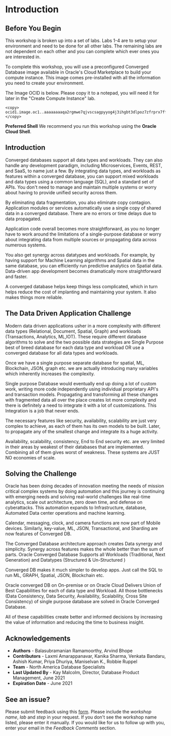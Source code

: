 # Introduction

## Before You Begin  
This workshop is broken up into a set of labs. Labs 1-4 are to setup your environment and need to be done for all other labs. The remaining labs are not dependent on each other and you can complete which ever ones you are interested in.

To complete this workshop, you will use a preconfigured Converged Database image available in Oracle's Cloud Marketplace to build your compute instance.  This image comes pre-installed with all the information you need to create your environment.

The Image OCID is below. Please copy it to a notepad, you will need it for later in the "Create Compute Instance" lab.

  ````
  <copy>
  ocid1.image.oc1..aaaaaaaaqa2rgmwe7qjvscsagpyyog4j3ihgbt3dlpoz7zfrprx7ffdzbozq
  </copy>
  ````
**Preferred Shell**
We recommend you run this workshop using the **Oracle Cloud Shell**.

## Introduction
Converged databases support all data types and workloads. They can also handle any development paradigm, including Microservices, Events, REST, and SaaS, to name just a few. By integrating data types, and workloads as features within a converged database, you can support mixed workloads and data types using a common language (SQL), and a standard set of APIs. You don't need to manage and maintain multiple systems or worry about having to provide unified security across them.

By eliminating data fragmentation, you also eliminate copy contagion. Application modules or services automatically use a single copy of shared data in a converged database. There are no errors or time delays due to data propagated.

Application code overall becomes more straightforward, as you no longer have to work around the limitations of a single-purpose database or worry about integrating data from multiple sources or propagating data across numerous systems.

You also get synergy across datatypes and workloads. For example, by having support for Machine Learning algorithms and Spatial data in the same database, you can efficiently run predictive analytics on Spatial data. Data-driven app development becomes dramatically more straightforward and faster.

A converged database helps keep things less complicated, which in turn helps reduce the cost of implanting and maintaining your system. It also makes things more reliable.

[](youtube:Sbbw2mcrfiA)


## The Data Driven Application Challenge
Modern data driven applications usher in a more complexity with different data types (Relational, Document, Spatial, Graph) and workloads (Transactions, Analytics, ML,IOT). These require different database algorithms to solve and the two possible data strategies are Single Purpose best of breed database for each data type and workload OR use a converged database for all data types and workloads.

Once we have a single purpose separate database for spatial, ML, Blockchain, JSON, graph etc. we are actually introducing many variables which inherently increases the complexity.

Single purpose Database would eventually end up doing a lot of custom work, writing more code independently using individual proprietary API's and transaction models. Propagating and transforming all these changes with fragmented data all over the place creates lot more complexity and there is definitely a need to integrate it with a lot of customizations. This Integration is a job that never ends.

The necessary features like security, availability, scalability are just very complex to achieve, as each of them has its own models to be built. Later, to propagate any of the smallest change and integrate its a huge activity.

Availability, scalability, consistency, End to End security etc. are very limited in their areas by weakest of their databases that are implemented. Combining all of them gives worst of weakness. These systems are JUST NO economies of scale.


## Solving the Challenge
Oracle has been doing decades of innovation meeting the needs of mission critical complex systems by doing automation and this journey is continuing with emerging needs and solving real-world challenges like real-time analytics, scale out architecture, zero down time, and defense on cyberattacks. This automation expands to Infrastructure, database, Automated Data center operations and machine learning.

Calendar, messaging, clock, and camera functions are now part of Mobile devices. Similarly, key-value, ML, JSON, Transactional, and Sharding are now features of Converged DB.

[](youtube:9d76-LhgMQs)

The Converged Database architecture approach creates Data synergy and simplicity. Synergy across features makes the whole better than the sum of parts. Oracle Converged Database Supports all Workloads (Traditional, Next Generation) and Datatypes (Structured & Un-Structured )

Converged DB makes it much simpler to develop apps. Just call the SQL to run ML, GRAPH, Spatial, JSON, Blockchain etc.

Oracle converged DB on On-premise or on Oracle Cloud Delivers Union of Best Capabilities for each of data type and Workload.
All those bottlenecks (Data Consistency, Data Security, Availability, Scalability, Cross Site Consistency) of single purpose database are solved in Oracle Converged Database.

All of these capabilities create better and informed decisions by increasing the value of information and reducing the time to business insight.

## Acknowledgements

- **Authors** - Balasubramanian Ramamoorthy, Arvind Bhope
- **Contributors** - Laxmi Amarappanavar, Kanika Sharma, Venkata Bandaru, Ashish Kumar, Priya Dhuriya,         Maniselvan K., Robbie Ruppel
- **Team** - North America Database Specialists
- **Last Updated By** - Kay Malcolm, Director, Database Product Management, June 2021
- **Expiration Date** - June 2021


## See an issue?
Please submit feedback using this [form](https://apexapps.oracle.com/pls/apex/f?p=133:1:::::P1_FEEDBACK:1). Please include the *workshop name*, *lab* and *step* in your request.  If you don't see the workshop name listed, please enter it manually. If you would like for us to follow up with you, enter your email in the *Feedback Comments* section.



